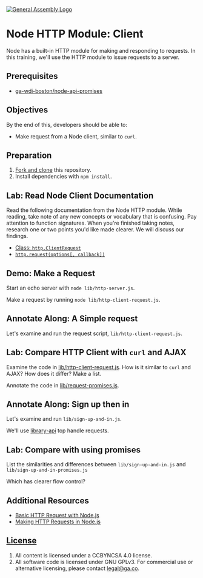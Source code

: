 [![General Assembly Logo](https://camo.githubusercontent.com/1a91b05b8f4d44b5bbfb83abac2b0996d8e26c92/687474703a2f2f692e696d6775722e636f6d2f6b6538555354712e706e67)](https://generalassemb.ly/education/web-development-immersive)

# Node HTTP Module: Client

Node has a built-in HTTP module for making and responding to requests. In this
training, we'll use the HTTP module to issue requests to a server.

## Prerequisites

-   [ga-wdi-boston/node-api-promises](https://github.com/ga-wdi-boston/node-api-promises)

## Objectives

By the end of this, developers should be able to:

-   Make request from a Node client, similar to `curl`.

## Preparation

1.  [Fork and clone](https://github.com/ga-wdi-boston/meta/wiki/ForkAndClone)
    this repository.
1.  Install dependencies with `npm install`.

## Lab: Read Node Client Documentation

Read the following documentation from the Node HTTP module. While reading, take
note of any new concepts or vocabulary that is confusing. Pay attention to
function signatures. When you're finished taking notes, research one or two
points you'd like made clearer. We will discuss our findings.

-   [Class: `http.ClientRequest`](https://nodejs.org/dist/latest-v4.x/docs/api/http.html#http_class_http_clientrequest)
-   [`http.request(options[, callback])`](https://nodejs.org/dist/latest-v4.x/docs/api/http.html#http_http_request_options_callback)

## Demo: Make a Request

Start an echo server with `node lib/http-server.js`.

Make a request by running `node lib/http-client-request.js`.

## Annotate Along: A Simple request

Let's examine and run the request script, `lib/http-client-request.js`.

## Lab: Compare HTTP Client with `curl` and AJAX

Examine the code in [lib/http-client-request.js](lib/http-client-request.js).
How is it similar to `curl` and AJAX? How does it differ?  Make a list.

Annotate the code in [lib/request-promises.js](lib/request-promises.js).

## Annotate Along: Sign up then in

Let's examine and run `lib/sign-up-and-in.js`.

We'll use [library-api](https://github.com/ga-wdi-boston/library-api) top handle
 requests.

## Lab: Compare with using promises

List the similarities and differences between `lib/sign-up-and-in.js` and
 `lib/sign-up-and-in-promises.js`

Which has clearer flow control?

## Additional Resources

-   [Basic HTTP Request with Node.js](https://davidwalsh.name/nodejs-http-request)
-   [Making HTTP Requests in Node.js](http://www.sitepoint.com/making-http-requests-in-node-js/)

## [License](LICENSE)

1.  All content is licensed under a CC­BY­NC­SA 4.0 license.
1.  All software code is licensed under GNU GPLv3. For commercial use or
    alternative licensing, please contact legal@ga.co.
